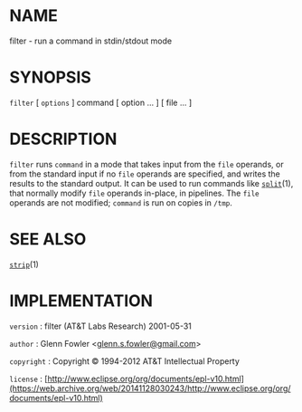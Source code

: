 # NAME

filter - run a command in stdin/stdout mode

# SYNOPSIS

`filter` \[ `options` \] command \[ option ... \] \[ file ... \]

# DESCRIPTION

`filter` runs `command` in a mode that takes input from the `file`
operands, or from the standard input if no `file` operands are
specified, and writes the results to the standard output. It can be used
to run commands like
[`split`](/web/20141128030243/http://www2.research.att.com/~astopen/man/man1/split.html)(1),
that normally modify `file` operands in-place, in pipelines. The `file`
operands are not modified; `command` is run on copies in `/tmp`.

# SEE ALSO

[`strip`](/web/20141128030243/http://www2.research.att.com/~astopen/man/man1/strip.html)(1)

# IMPLEMENTATION

`version`
:   filter (AT&T Labs Research) 2001-05-31

`author`
:   Glenn Fowler
    &lt;[glenn.s.fowler@gmail.com](https://web.archive.org/web/20141128030243/mailto:glenn.s.fowler@gmail.com)&gt;

`copyright`
:   Copyright © 1994-2012 AT&T Intellectual Property

`license`
:   [http://www.eclipse.org/org/documents/epl-v10.html](https://web.archive.org/web/20141128030243/http://www.eclipse.org/org/documents/epl-v10.html)


